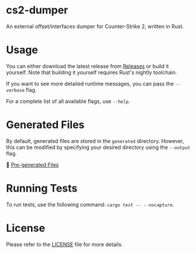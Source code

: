 # cs2-dumper

An external offset/interfaces dumper for Counter-Strike 2, written in Rust.

# Usage

You can either download the latest release from [Releases](https://github.com/vaxtr/cs2-dumper/releases) or build it yourself. Note that building it yourself requires Rust's nightly toolchain.

If you want to see more detailed runtime messages, you can pass the `--verbose` flag.

For a complete list of all available flags, use `--help`.

# Generated Files

By default, generated files are stored in the `generated` directory. However, this can be modified by specifying your desired directory using the `--output` flag.

📂 [Pre-generated Files](./generated)

# Running Tests
To run tests, use the following command: `cargo test -- --nocapture`.

# License

Please refer to the [LICENSE](./LICENSE) file for more details.
